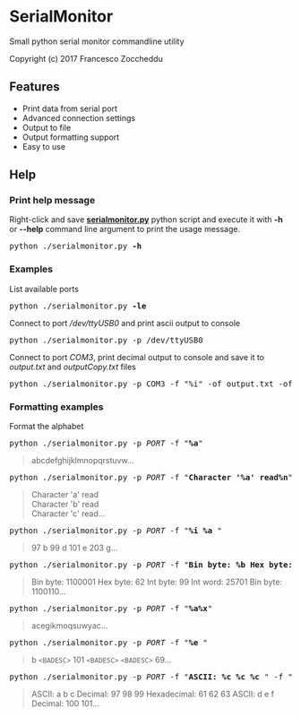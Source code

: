 # SerialMonitor
Small python serial monitor commandline utility

Copyright (c) 2017 Francesco Zoccheddu

## Features
- Print data from serial port
- Advanced connection settings
- Output to file
- Output formatting support
- Easy to use

## Help
### Print help message
Right-click and save 
**[serialmonitor.py](https://raw.githubusercontent.com/francescozoccheddu/SerialMonitor/master/serialmonitor.py)**
python script and execute it with 
**-h** or **--help**
command line argument
to print the usage message.
<pre>
python ./serialmonitor.py <b>-h</b>
</pre>
### Examples
List available ports
<pre>
python ./serialmonitor.py <b>-le</b>
</pre>
Connect to port */dev/ttyUSB0* and print ascii output to console
<pre>
python ./serialmonitor.py -p /dev/ttyUSB0
</pre>
Connect to port 
*COM3*, 
print decimal output to console 
and save it to 
*output.txt* and *outputCopy.txt* files
<pre>
python ./serialmonitor.py -p COM3 -f "%i" -of output.txt -of outputCopy.txt
</pre>
### Formatting examples
Format the alphabet
<pre>
python ./serialmonitor.py -p <i>PORT</i> -f "<b>%a</b>"
</pre>
> abcdefghijklmnopqrstuvw...
<pre>
python ./serialmonitor.py -p <i>PORT</i> -f "<b>Character '%a' read%n</b>"
</pre>
> Character 'a' read<br>
Character 'b' read<br>
Character 'c' read...
<pre>
python ./serialmonitor.py -p <i>PORT</i> -f "<b>%i %a </b>"
</pre>
> 97 b 99 d 101 e 203 g...
<pre>
python ./serialmonitor.py -p <i>PORT</i> -f "<b>Bin byte: %b Hex byte: %h Int byte: %i Int word: %d </b>"
</pre>
> Bin byte: 1100001 Hex byte: 62 Int byte: 99 Int word: 25701 Bin byte: 1100110...
<pre>
python ./serialmonitor.py -p <i>PORT</i> -f "<b>%a%x</b>"
</pre>
> acegikmoqsuwyac...
<pre>
python ./serialmonitor.py -p <i>PORT</i> -f "<b>%e </b>"
</pre>
> b `<BADESC>` 101 `<BADESC>` `<BADESC>` 69...
<pre>
python ./serialmonitor.py -p <i>PORT</i> -f "<b>ASCII: %c %c %c </b>" -f "<b>Decimal: %i %i %i</b>" -f "<b>Hexadecimal: %i %i %i </b>"
</pre>
> ASCII: a b c Decimal: 97 98 99 Hexadecimal: 61 62 63 ASCII: d e f Decimal: 100 101...
